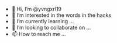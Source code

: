 - 👋 Hi, I’m @yvngxrl19
- 👀 I’m interested in the words in the hacks
- 🌱 I’m currently learning ...
- 💞️ I’m looking to collaborate on ...
- 📫 How to reach me ...

<!---
yvngxrl19/yvngxrl19 is a ✨ special ✨ repository because its `README.md` (this file) appears on your GitHub profile.
You can click the Preview link to take a look at your changes.
--->
